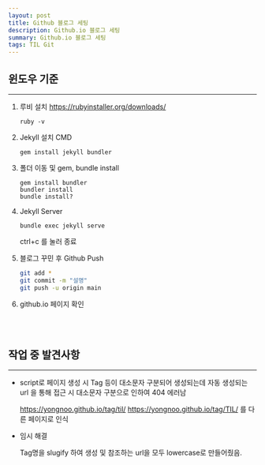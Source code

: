 ```yaml
---
layout: post
title: Github 블로그 세팅
description: Github.io 블로그 세팅
summary: Github.io 블로그 세팅
tags: TIL Git
---
```


## 윈도우 기준
---

1. 루비 설치 
   https://rubyinstaller.org/downloads/

   ```CMD
   ruby -v
   ```
2. Jekyll 설치
   CMD
   ```CMD
   gem install jekyll bundler
   ```

3. 폴더 이동 및 gem, bundle install
   ```CMD
   gem install bundler
   bundler install
   bundle install?
   ```

4. Jekyll Server
   ```CMD
   bundle exec jekyll serve
   ```
   ctrl+c 를 눌러 종료

5. 블로그 꾸민 후 Github Push
   ```Bash
   git add *
   git commit -m "설명"
   git push -u origin main
   ```

6. github.io 페이지 확인

<br>
<br>


## 작업 중 발견사항
---

- script로 페이지 생성 시 Tag 등이 대소문자 구분되어 생성되는데 자동 생성되는 url 을 통해 접근 시 대소문자 구분으로 인하여 404 에러남

   https://yongnoo.github.io/tag/til/
   https://yongnoo.github.io/tag/TIL/
   를 다른 페이지로 인식


+ 임시 해결
   
   Tag명을 slugify 하여 생성 및 참조하는 url을 모두 lowercase로 만들어줬음.